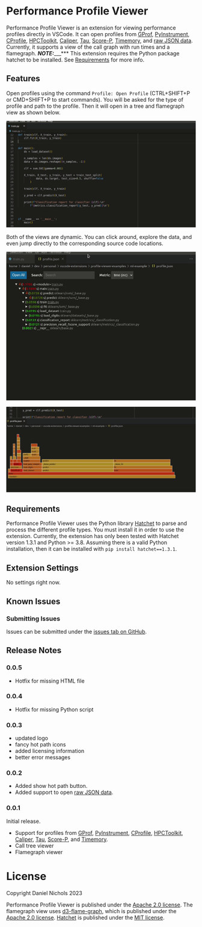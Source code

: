 # Performance Profile Viewer

Performance Profile Viewer is an extension for viewing performance profiles 
directly in VSCode. 
It can open profiles from 
[GProf](https://ftp.gnu.org/old-gnu/Manuals/gprof-2.9.1/html_mono/gprof.html), 
[PyInstrument](https://pyinstrument.readthedocs.io/en/latest/), 
[CProfile](https://docs.python.org/3/library/profile.html#module-cProfile), 
[HPCToolkit](http://hpctoolkit.org/), 
[Caliper](https://software.llnl.gov/Caliper/), 
[Tau](http://www.cs.uoregon.edu/research/tau/home.php), 
[Score-P](https://www.vi-hps.org/projects/score-p/), 
[Timemory](https://github.com/NERSC/timemory),
and [raw JSON data](/src/test-workspaces/profiles/json/profile.json).
Currently, it supports a view of the call graph with run times and a flamegraph.
***NOTE:***___*** This extension requires the Python package hatchet to be installed.
See [Requirements](#requirements) for more info.

## Features

Open profiles using the command `Profile: Open Profile` (CTRL+SHIFT+P or 
CMD+SHIFT+P to start commands).
You will be asked for the type of profile and path to the profile.
Then it will open in a tree and flamegraph view as shown below.

![Opening Profile](images/opening-profile.gif)

Both of the views are dynamic.
You can click around, explore the data, and even jump directly
to the corresponding source code locations.

![Exploring Tree View](images/exploring-tree.gif)

![Exploring FlameGraph View](images/exploring-flamegraph.gif)

## Requirements

Performance Profile Viewer uses the Python library 
[Hatchet](https://hatchet.readthedocs.io/en/latest/) 
to parse and process the different profile types.
You must install it in order to use the extension.
Currently, the extension has only been tested with Hatchet version 1.3.1
and Python >= 3.8.
Assuming there is a valid Python installation, then it can be installed with 
`pip install hatchet==1.3.1`.

## Extension Settings

No settings right now.

## Known Issues

### Submitting Issues

Issues can be submitted under the [issues tab on GitHub](https://github.com/Dando18/performance-profile-viewer-vscode/issues).

## Release Notes

### 0.0.5

- Hotfix for missing HTML file

### 0.0.4

- Hotfix for missing Python script

### 0.0.3

- updated logo
- fancy hot path icons
- added licensing information
- better error messages

### 0.0.2

- Added show hot path button.
- Added support to open [raw JSON data](/src/test-workspaces/profiles/json/profile.json).

### 0.0.1

Initial release. 

- Support for profiles from 
[GProf](https://ftp.gnu.org/old-gnu/Manuals/gprof-2.9.1/html_mono/gprof.html), 
[PyInstrument](https://pyinstrument.readthedocs.io/en/latest/), 
[CProfile](https://docs.python.org/3/library/profile.html#module-cProfile), 
[HPCToolkit](http://hpctoolkit.org/), 
[Caliper](https://software.llnl.gov/Caliper/), 
[Tau](http://www.cs.uoregon.edu/research/tau/home.php), 
[Score-P](https://www.vi-hps.org/projects/score-p/), 
and [Timemory](https://github.com/NERSC/timemory).
- Call tree viewer
- Flamegraph viewer



# License

Copyright Daniel Nichols 2023

Performance Profile Viewer is published under the [Apache 2.0 license](/LICENSE).
The flamegraph view uses [d3-flame-graph](https://github.com/spiermar/d3-flame-graph),
which is published under the [Apache 2.0 license](https://github.com/spiermar/d3-flame-graph/blob/master/LICENSE).
[Hatchet](https://github.com/hatchet/hatchet) is published under the [MIT license](https://github.com/hatchet/hatchet/blob/develop/LICENSE).
